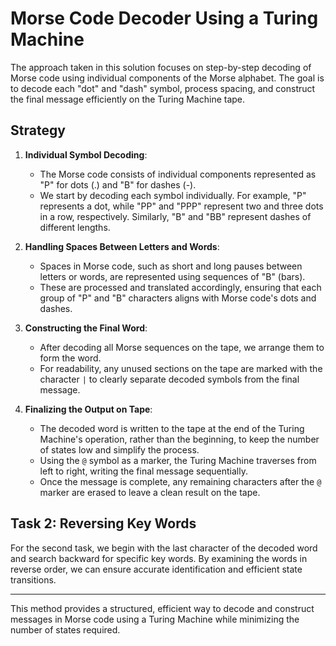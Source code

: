 # Morse Code Decoder Using a Turing Machine

The approach taken in this solution focuses on step-by-step decoding of Morse code using individual components of the Morse alphabet. The goal is to decode each "dot" and "dash" symbol, process spacing, and construct the final message efficiently on the Turing Machine tape.

## Strategy

1. **Individual Symbol Decoding**: 
   - The Morse code consists of individual components represented as "P" for dots (.) and "B" for dashes (-).
   - We start by decoding each symbol individually. For example, "P" represents a dot, while "PP" and "PPP" represent two and three dots in a row, respectively. Similarly, "B" and "BB" represent dashes of different lengths.

2. **Handling Spaces Between Letters and Words**:
   - Spaces in Morse code, such as short and long pauses between letters or words, are represented using sequences of "B" (bars).
   - These are processed and translated accordingly, ensuring that each group of "P" and "B" characters aligns with Morse code's dots and dashes.

3. **Constructing the Final Word**:
   - After decoding all Morse sequences on the tape, we arrange them to form the word. 
   - For readability, any unused sections on the tape are marked with the character `|` to clearly separate decoded symbols from the final message.

4. **Finalizing the Output on Tape**:
   - The decoded word is written to the tape at the end of the Turing Machine's operation, rather than the beginning, to keep the number of states low and simplify the process.
   - Using the `@` symbol as a marker, the Turing Machine traverses from left to right, writing the final message sequentially.
   - Once the message is complete, any remaining characters after the `@` marker are erased to leave a clean result on the tape.

## Task 2: Reversing Key Words

For the second task, we begin with the last character of the decoded word and search backward for specific key words. By examining the words in reverse order, we can ensure accurate identification and efficient state transitions.

---

This method provides a structured, efficient way to decode and construct messages in Morse code using a Turing Machine while minimizing the number of states required.

